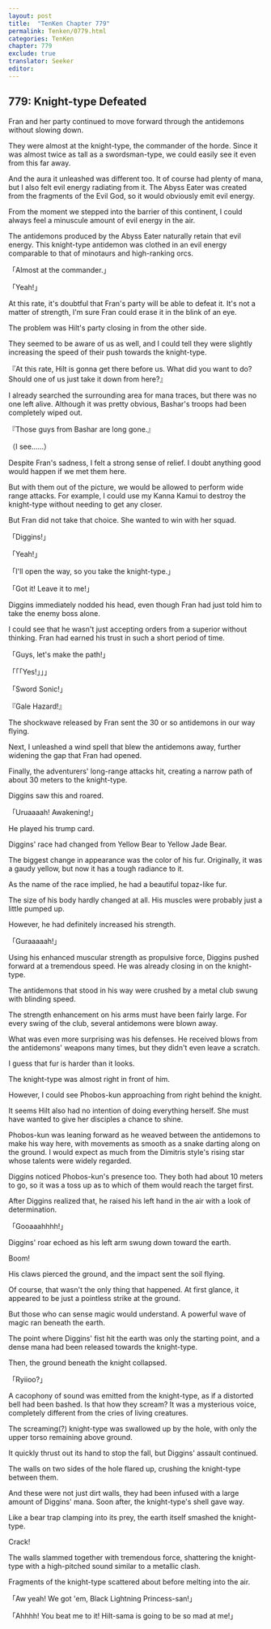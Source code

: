 ```yaml
---
layout: post
title:  "TenKen Chapter 779"
permalink: Tenken/0779.html
categories: TenKen
chapter: 779
exclude: true
translator: Seeker
editor: 
---
```

<h2 id="ch779">779: Knight-type Defeated</h2>

<p>Fran and her party continued to move forward through the antidemons without slowing down.</p>

<p>They were almost at the knight-type, the commander of the horde. Since it was almost twice as tall as a swordsman-type, we could easily see it even from this far away.</p>

<p>And the aura it unleashed was different too. It of course had plenty of mana, but I also felt evil energy radiating from it. The Abyss Eater was created from the fragments of the Evil God, so it would obviously emit evil energy.</p>

<p>From the moment we stepped into the barrier of this continent, I could always feel a minuscule amount of evil energy in the air.</p>

<p>The antidemons produced by the Abyss Eater naturally retain that evil energy. This knight-type antidemon was clothed in an evil energy comparable to that of minotaurs and high-ranking orcs.</p>

<p>「Almost at the commander.」</p>
<p>「Yeah!」</p>

<p>At this rate, it's doubtful that Fran's party will be able to defeat it. It's not a matter of strength, I'm sure Fran could erase it in the blink of an eye.</p>

<p>The problem was Hilt's party closing in from the other side.</p>

<p>They seemed to be aware of us as well, and I could tell they were slightly increasing the speed of their push towards the knight-type.</p>

<p>『At this rate, Hilt is gonna get there before us. What did you want to do? Should one of us just take it down from here?』</p>

<p>I already searched the surrounding area for mana traces, but there was no one left alive. Although it was pretty obvious, Bashar's troops had been completely wiped out.</p>

<p>『Those guys from Bashar are long gone.』</p>
<p>（I see……）</p>

<p>Despite Fran's sadness, I felt a strong sense of relief. I doubt anything good would happen if we met them here.</p>

<p>But with them out of the picture, we would be allowed to perform wide range attacks. For example, I could use my Kanna Kamui to destroy the knight-type without needing to get any closer.</p>

<p>But Fran did not take that choice. She wanted to win with her squad.</p>

<p>「Diggins!」</p>
<p>「Yeah!」</p>
<p>「I'll open the way, so you take the knight-type.」</p>
<p>「Got it! Leave it to me!」</p>

<p>Diggins immediately nodded his head, even though Fran had just told him to take the enemy boss alone.</p>

<p>I could see that he wasn't just accepting orders from a superior without thinking. Fran had earned his trust in such a short period of time.</p>

<p>「Guys, let's make the path!」</p>
<p>「「「Yes!」」」</p>
<p>「Sword Sonic!」</p>
<p>『Gale Hazard!』</p>

<p>The shockwave released by Fran sent the 30 or so antidemons in our way flying.</p>

<p>Next, I unleashed a wind spell that blew the antidemons away, further widening the gap that Fran had opened.</p>

<p>Finally, the adventurers' long-range attacks hit, creating a narrow path of about 30 meters to the knight-type.</p>

<p>Diggins saw this and roared.</p>

<p>「Uruaaaah! Awakening!」</p>

<p>He played his trump card.</p>

<p>Diggins' race had changed from Yellow Bear to Yellow Jade Bear.</p>

<p>The biggest change in appearance was the color of his fur. Originally, it was a gaudy yellow, but now it has a tough radiance to it.</p>

<p>As the name of the race implied, he had a beautiful topaz-like fur.</p>

<p>The size of his body hardly changed at all. His muscles were probably just a little pumped up.</p>

<p>However, he had definitely increased his strength.</p>

<p>「Guraaaaah!」</p>

<p>Using his enhanced muscular strength as propulsive force, Diggins pushed forward at a tremendous speed. He was already closing in on the knight-type.</p>

<p>The antidemons that stood in his way were crushed by a metal club swung with blinding speed.</p>

<p>The strength enhancement on his arms must have been fairly large. For every swing of the club, several antidemons were blown away.</p>

<p>What was even more surprising was his defenses. He received blows from the antidemons' weapons many times, but they didn't even leave a scratch.</p>

<p>I guess that fur is harder than it looks.</p>

<p>The knight-type was almost right in front of him.</p>

<p>However, I could see Phobos-kun approaching from right behind the knight.</p>

<p>It seems Hilt also had no intention of doing everything herself. She must have wanted to give her disciples a chance to shine.</p>

<p>Phobos-kun was leaning forward as he weaved between the antidemons to make his way here, with movements as smooth as a snake darting along on the ground. I would expect as much from the Dimitris style's rising star whose talents were widely regarded.</p>

<p>Diggins noticed Phobos-kun's presence too. They both had about 10 meters to go, so it was a toss up as to which of them would reach the target first.</p>

<p>After Diggins realized that, he raised his left hand in the air with a look of determination.</p>

<p>「Gooaaahhhh!」</p>

<p>Diggins' roar echoed as his left arm swung down toward the earth.</p>

<p>Boom!</p>

<p>His claws pierced the ground, and the impact sent the soil flying.</p>

<p>Of course, that wasn't the only thing that happened. At first glance, it appeared to be just a pointless strike at the ground.</p>

<p>But those who can sense magic would understand. A powerful wave of magic ran beneath the earth.</p>

<p>The point where Diggins' fist hit the earth was only the starting point, and a dense mana had been released towards the knight-type.</p>

<p>Then, the ground beneath the knight collapsed.</p>

<p>「Ryiioo?」</p>

<p>A cacophony of sound was emitted from the knight-type, as if a distorted bell had been bashed. Is that how they scream? It was a mysterious voice, completely different from the cries of living creatures.</p>

<p>The screaming(?) knight-type was swallowed up by the hole, with only the upper torso remaining above ground.</p>

<p>It quickly thrust out its hand to stop the fall, but Diggins' assault continued.</p>

<p>The walls on two sides of the hole flared up, crushing the knight-type between them.</p>

<p>And these were not just dirt walls, they had been infused with a large amount of Diggins' mana. Soon after, the knight-type's shell gave way.</p>

<p>Like a bear trap clamping into its prey, the earth itself smashed the knight-type.</p>

<p>Crack!</p>

<p>The walls slammed together with tremendous force, shattering the knight-type with a high-pitched sound similar to a metallic clash.</p>

<p>Fragments of the knight-type scattered about before melting into the air.</p>

<p>「Aw yeah! We got 'em, Black Lightning Princess-san!」</p>
<p>「Ahhhh! You beat me to it! Hilt-sama is going to be so mad at me!」</p>



